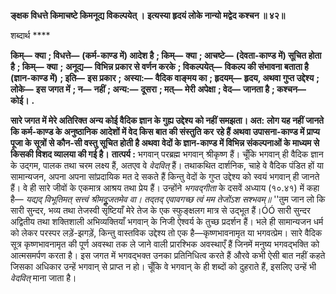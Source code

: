 **ङ्क्षक विधत्ते किमाचष्टे किमनूद्य विकल्पयेत् ।** **इत्यस्या हृदयं लोके नान्यो मद्वेद कश्चन ॥ ४२॥** 

शब्दार्थ **** 

**किम्—** **क्या** **; विधत्ते—** **(कर्म-काण्ड में) आदेश है** **; किम्—** **क्या** **; आचष्टे—** **(देवता-काण्ड में) सूचित होता है** **; किम्—** **क्या** **;** **अनूद्य—** **विभिन्न प्रकार से वर्णन करके** **; विकल्पयेत्—** **विकल्प की संभावना बताता है (ज्ञान-काण्ड में)** **; इति—** **इस प्रकार** **;** **अस्या:—** **वैदिक वाङ्मय का** **; हृदयम्—** **हृदय, अथवा गुप्त उद्देश्य** **; लोके—** **इस जगत में** **; न—** **नहीं** **; अन्य:—** **दूसरा** **; मत्—** **मेरी** **अपेक्षा** **; वेद—** **जानता है** **; कश्चन—** **कोई।** **.** 

**सारे जगत में मेरे अतिरिक्त अन्य कोई वैदिक ज्ञान के गुह्य उद्देश्य को नहीं समझता। अत:** **लोग यह नहीं जानते कि कर्म-काण्ड के अनुष्ठानिक आदेशों में वेद किस बात की संस्तुति कर** **रहे हैं अथवा उपासना-काण्ड में प्राप्य पूजा के सूत्रों से कौन-सी वस्तु सूचित होती है अथवा** **वेदों के ज्ञान-काण्ड में विभिन्न संकल्पनाओं के माध्यम से किसकी विशद व्यालया की गई है।** **तात्पर्य :** भगवान् परब्रह्म भगवान् श्रीकृष्ण हैं। चूँकि भगवान् ही वैदिक ज्ञान के उद्गम, पालक तथा चरम लक्ष्य हैं, अतएव वे *वेदवित्* हैं। तथाकथित दार्शनिक, चाहे वे वैदिक पंडित हों या सामान्यजन, अपना अपना सांप्रदायिक मत दे सकते हैं किन्तु वेदों के गुप्त उद्देश्य को स्वयं भगवान् ही जानते हैं। वे ही सारे जीवों के एकमात्र आश्रय तथा प्रेय हैं। उन्होंने *भगवद्गीता* के दसवें अध्याय (१०.४१) में कहा है— *यद्यद् विभूतिमत् सत्त्वं श्रीमदूॢजतमेव वा।* *तद्तद् एवावगच्छ त्वं मम तेजोंऽश सश्भवम्॥* ''तुम जान लो कि सारी सुन्दर, भव्य तथा तेजस्वी सृष्टियाँ मेरे तेज के एक स्फुङ्क्षलग मात्र से उद्भूत हैं।ÓÓ सारी सुन्दर अद्वितीय तथा शक्तिशाली अभिव्यक्तियाँ भगवान् के निजी ऐश्वर्य के तुच्छ प्रदर्शन हैं। भले ही सामान्यजन धर्म को लेकर परस्पर लड़ें-झगड़ें, किन्तु वास्तविक उद्देश्य तो एक है—कृष्णभावनामृत या भगवत्प्रेम। सारे वैदिक सूत्र कृष्णभावनामृत की पूर्ण अवस्था तक ले जाने वाली प्रारश्भिक अवस्थाएँ हैं जिनमें मनुष्य भगवद्भक्ति को आत्मसमर्पण करता है। इस जगत में भगवद्भक्त उनका प्रतिनिधित्व करते हैं औरवे कभी ऐसी बात नहीं कहते जिसका अधिकार उन्हें भगवान् से प्राप्त न हो। चूँकि वे भगवान् के ही शब्दों को दुहराते हैं, इसलिए उन्हें भी *वेदवित्* माना जाता है।  